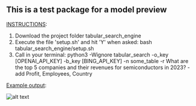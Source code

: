 ## This is a test package for a model preview

<ins>INSTRUCTIONS</ins>:

1. Download the project folder tabular_search_engine
2. Execute the file 'setup.sh' and hit 'Y' when asked:
bash tabular_search_engine/setup.sh
3. Call in your terminal:
python3 -Wignore tabular_search -o_key [OPENAI_API_KEY] -b_key [BING_API_KEY] -n some_table -r What are the top 5 companies and their revenues for semiconductors in 2023? -add Profit, Employees, Country


<ins>Example output</ins>:

![alt text](http://url/to/img.png)
